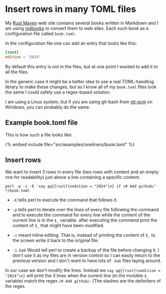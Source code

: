 # Insert rows in many TOML files


My [Rust Maven](https://rust.code-maven.com/) web site contains several books written in Markdown and I am using [mdbooks](https://mdbook.code-maven.com/) to convert them to web sites.
Each such book as a configuration file called `book.toml`.

In the configuration file one can add an entry that looks like this:

```toml
[rust]
edition = "2024"
```

By default this entry is not in the files, but at one point I wanted to add it to all the files.


In the generic case it might be a better idea to use a real TOML-handling library to make these changes, but as I know all of my `book.toml` files look the same I could safely use a regex-based solution.

I am using a Linux system, but if you are using git-bash from [git-scm](https://git-scm.com/) on Windows, you can probably do the same.

## Example book.toml file

This is how such a file looks like:

{% embed include file="src/examples/oneliners/book.toml" %}

## Insert rows

We want to insert 3 rows in every file (two rows with content and an empty row for readability) just above a line containing a specific content.

```
perl -p -i -E 'say qq{[rust]\nedition = "2024"\n} if /# Add github/' */book.toml
```

* `-E` tells perl to execute the command that follows it.
* `-p` tells perl to iterate over the lines of every file following the command and to execute the command for every line while the content of the current line is in the `$_` variable. after executing the command print the content of `$_` that might have been modified.
* `-i` meant inline editing. That is, instead of printing the content of `$_` to the screen write it back to the original file.

* `-i.bak` Would tell perl to create a backup of the file before changing it. I don't use it as my files are in version control so I can easily return to the previous version and I don't want to have lots of `.bak` files laying around.


In our case we don't modify the lines. Instead we `say qq{[rust]\nedition = "2024"\n}` will print the 3 lines when the current line (in the invisible `$_` variable) match the regex `/# Add github/`.
(The slashes are the delimiters of the regex.
